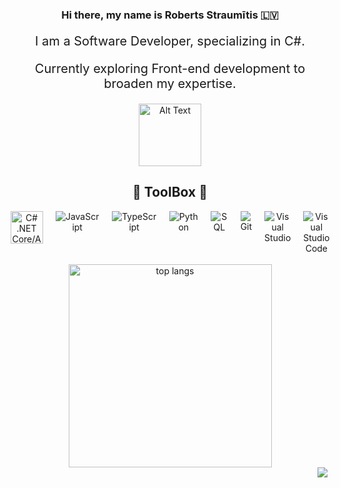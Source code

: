 <div align="center">
  
  ### Hi there, my name is Roberts Straumītis :latvia:
  <div style="text-align: center;">
  <p style="font-size: 20px;">I am a Software Developer, specializing in C#.</p>
  <p style="font-size: 20px;">Currently exploring Front-end development to broaden my expertise.</p>
   <img src="https://github.com/robertsstr/robertsstr/blob/main/iltza-monkey-hi.gif" alt="Alt Text" width="100" height="100"> 
</div>
  
  ## :toolbox: ToolBox :toolbox:
 <div style="display: flex; justify-content: center; gap: 20px;">
    <img src="https://raw.githubusercontent.com/yurijserrano/Github-Profile-Readme-Logos/042e36c55d4d757621dedc4f03108213fbb57ec4/programming%20languages/c%23.svg" alt="C# .NET Core/ASP.NET" width="52" height="52"/>
    <img src="https://img.icons8.com/color/48/000000/javascript.png" alt="JavaScript"/>
    <img src="https://img.icons8.com/color/48/000000/typescript.png" alt="TypeScript"/>
    <img src="https://img.icons8.com/color/48/0000FF/python.png" alt="Python"/>
    <img src="https://img.icons8.com/color/48/0000FF/sql.png" alt="SQL"/>
    <img src="https://img.icons8.com/color/48/000000/git.png" alt="Git"/>
    <img src="https://upload.wikimedia.org/wikipedia/commons/thumb/2/2c/Visual_Studio_Icon_2022.svg/48px-Visual_Studio_Icon_2022.svg.png" alt="Visual Studio"/>
    <img src="https://img.icons8.com/color/48/000000/visual-studio-code-2019.png" alt="Visual Studio Code"/>
</div>

  <br>
  <div>
  <img width=325 src="https://github-readme-stats-salesp07.vercel.app/api/top-langs/?username=robertsstr&hide=HTML&langs_count=8&layout=compact&theme=react&border_radius=10&size_weight=0.5&count_weight=0.5&exclude_repo=github-readme-stats" alt="top langs" />
  </div>
<img src="https://visitor-badge.laobi.icu/badge?page_id=robertsstr.robertsstr" align="right">
</div>


<!--
**robertsstr/robertsstr** is a ✨ _special_ ✨ repository because its `README.md` (this file) appears on your GitHub profile.

Here are some ideas to get you started:

- 🔭 I’m currently working on ...
- 🌱 I’m currently learning ...
- 👯 I’m looking to collaborate on ...
- 🤔 I’m looking for help with ...
- 💬 Ask me about ...
- 📫 How to reach me: ...
- 😄 Pronouns: ...
- ⚡ Fun fact: ...
-->
